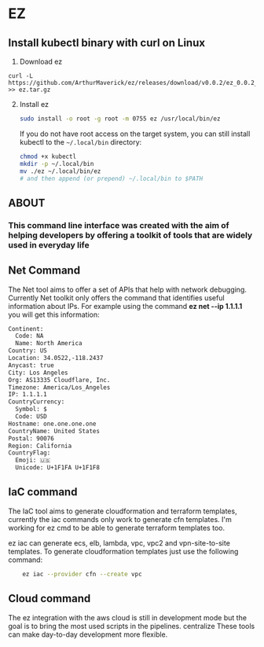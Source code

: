# EZ
## Install kubectl binary with curl on Linux 
1. Download ez
```
curl -L https://github.com/ArthurMaverick/ez/releases/download/v0.0.2/ez_0.0.2_Linux_x86_64.tar.gz >> ez.tar.gz
```
2. Install ez

   ```bash
   sudo install -o root -g root -m 0755 ez /usr/local/bin/ez
   ```

   
   If you do not have root access on the target system, you can still install kubectl to the `~/.local/bin` directory:

   ```bash
   chmod +x kubectl
   mkdir -p ~/.local/bin
   mv ./ez ~/.local/bin/ez
   # and then append (or prepend) ~/.local/bin to $PATH
   ```

   
## ABOUT
### **This command line interface was created with the aim of helping developers by offering a toolkit of tools that are widely used in everyday life**


## Net Command
  The Net tool aims to offer a set of APIs that help with network debugging. Currently Net toolkit only offers the command that identifies useful information about IPs.
        For example using the command **ez net --ip 1.1.1.1** you will get this information:
    
```bash
Continent:
  Code: NA
  Name: North America
Country: US
Location: 34.0522,-118.2437
Anycast: true
City: Los Angeles
Org: AS13335 Cloudflare, Inc.
Timezone: America/Los_Angeles
IP: 1.1.1.1
CountryCurrency:
  Symbol: $
  Code: USD
Hostname: one.one.one.one
CountryName: United States
Postal: 90076
Region: California
CountryFlag:
  Emoji: 🇺🇸
  Unicode: U+1F1FA U+1F1F8

```
## IaC command
  The IaC tool aims to generate cloudformation and terraform templates, currently the iac commands only work to generate cfn templates. I'm working for ez cmd to be able to generate terraform templates too.
    
  ez iac can generate ecs, elb, lambda, vpc, vpc2 and vpn-site-to-site templates.
    To generate cloudformation templates just use the following command:

```bash
    ez iac --provider cfn --create vpc
```

## Cloud command
  The ez integration with the aws cloud is still in development mode but the goal is to bring the most used scripts in the pipelines. centralize These tools can make day-to-day development more flexible.